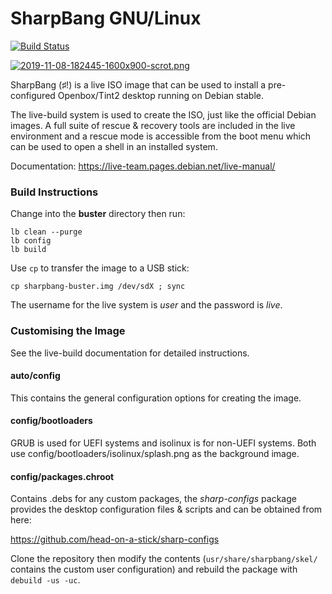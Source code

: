 # SharpBang GNU/Linux

[![Build Status](https://travis-ci.com/Head-on-a-Stick/SharpBang.svg?branch=master)](https://travis-ci.com/Head-on-a-Stick/SharpBang)

[![2019-11-08-182445-1600x900-scrot.png](https://i.postimg.cc/mgm9t37H/2019-11-08-182445-1600x900-scrot.png)](https://postimg.cc/TKW1sD7d)

SharpBang (♯!) is a live ISO image that can be used to install a pre-configured Openbox/Tint2 desktop running on Debian stable.

The live-build system is used to create the ISO, just like the official Debian images. A full suite of rescue & recovery tools are included in the live environment and a rescue mode is accessible from the boot menu which can be used to open a shell in an installed system.

Documentation: https://live-team.pages.debian.net/live-manual/

### Build Instructions

Change into the **buster** directory then run:
```
lb clean --purge
lb config
lb build
```
Use `cp` to transfer the image to a USB stick:
```
cp sharpbang-buster.img /dev/sdX ; sync
```
The username for the live system is *user* and the password is *live*.

### Customising the Image

See the live-build documentation for detailed instructions.

#### auto/config

This contains the general configuration options for creating the image.

#### config/bootloaders

GRUB is used for UEFI systems and isolinux is for non-UEFI systems. Both use config/bootloaders/isolinux/splash.png as the background image.

#### config/packages.chroot

Contains .debs for any custom packages, the *sharp-configs* package provides the desktop configuration files & scripts and can be obtained from here:

https://github.com/head-on-a-stick/sharp-configs

Clone the repository then modify the contents (`usr/share/sharpbang/skel/` contains the custom user configuration) and rebuild the package with `debuild -us -uc`.

